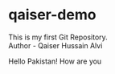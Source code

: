 # qaiser-demo
This is my first Git Repository.
<br>
Author - Qaiser Hussain Alvi
<p>Hello Pakistan! How are you</p>
